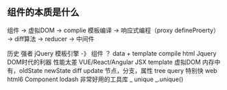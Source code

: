 ## 组件的本质是什么
组件 -> 虚拟DOM -> complie 模板编译 -> 响应式编程（proxy defineProerty） -> diff算法 -> reducer -> 中间件

历史 强者
jQuery 模板引擎 -》 组件  ？ data + template compile html
Jquery DOM时代的利器  性能太差
VUE/React/Angular   JSX template
虚拟DOM  内存中有，oldState  newState diff  update
节点，分支，属性  tree query 特别快
web html6 Component
lodash 非常好用的工具库  _
unique _.unique()